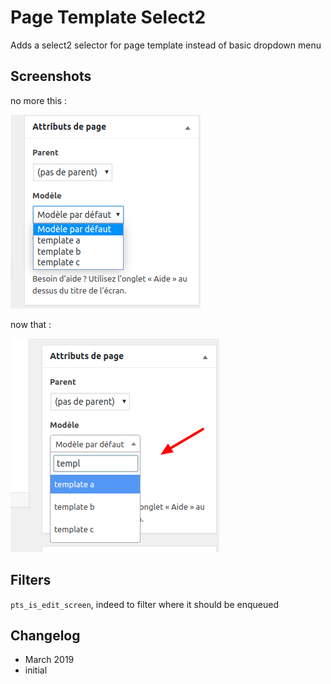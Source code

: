 # Page Template Select2

Adds a select2 selector for page template instead of basic dropdown menu


## Screenshots

no more this :

![Before](/assets/img/screen-admin-before.png?raw=true)

now that :

![After](/assets/img/screen-admin.png?raw=true)

## Filters

```pts_is_edit_screen```, indeed to filter where it should be enqueued

## Changelog

* March 2019
* initial